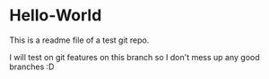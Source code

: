 # Hello-World
This is a readme file of a test git repo.

I will test on git features on this branch so I don't mess up any good branches :D

